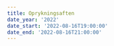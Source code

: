 ```yaml
---
title: Oprykningsaften
date_year: '2022'
date_start: '2022-08-16T19:00:00'
date_end: '2022-08-16T21:00:00'
---
```



